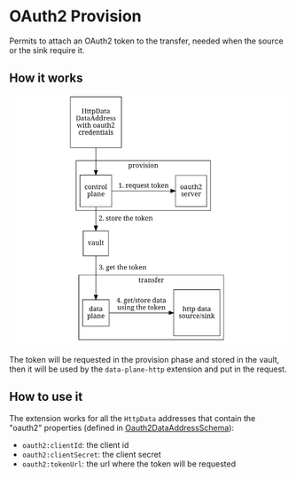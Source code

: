 # OAuth2 Provision

Permits to attach an OAuth2 token to the transfer, needed when the source or the sink require it.

## How it works
![](docs/diagram.png)

The token will be requested in the provision phase and stored in the vault, then it will be used by the `data-plane-http`
extension and put in the request.

## How to use it

The extension works for all the `HttpData` addresses that contain the "oauth2" properties (defined in 
[Oauth2DataAddressSchema](src/main/java/org/eclipse/dataspaceconnector/provision/oauth2/Oauth2DataAddressSchema.java)):
- `oauth2:clientId`: the client id 
- `oauth2:clientSecret`: the client secret
- `oauth2:tokenUrl`: the url where the token will be requested

